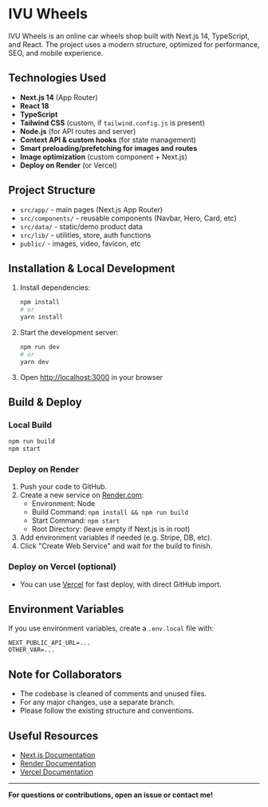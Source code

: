 # IVU Wheels

IVU Wheels is an online car wheels shop built with Next.js 14, TypeScript, and React. The project uses a modern structure, optimized for performance, SEO, and mobile experience.

## Technologies Used

- **Next.js 14** (App Router)
- **React 18**
- **TypeScript**
- **Tailwind CSS** (custom, if `tailwind.config.js` is present)
- **Node.js** (for API routes and server)
- **Context API & custom hooks** (for state management)
- **Smart preloading/prefetching for images and routes**
- **Image optimization** (custom component + Next.js)
- **Deploy on Render** (or Vercel)

## Project Structure

- `src/app/` - main pages (Next.js App Router)
- `src/components/` - reusable components (Navbar, Hero, Card, etc)
- `src/data/` - static/demo product data
- `src/lib/` - utilities, store, auth functions
- `public/` - images, video, favicon, etc

## Installation & Local Development

1. Install dependencies:
   ```bash
   npm install
   # or
   yarn install
   ```
2. Start the development server:
   ```bash
   npm run dev
   # or
   yarn dev
   ```
3. Open [http://localhost:3000](http://localhost:3000) in your browser

## Build & Deploy

### Local Build

```bash
npm run build
npm start
```

### Deploy on Render

1. Push your code to GitHub.
2. Create a new service on [Render.com](https://render.com/):
   - Environment: Node
   - Build Command: `npm install && npm run build`
   - Start Command: `npm start`
   - Root Directory: (leave empty if Next.js is in root)
3. Add environment variables if needed (e.g. Stripe, DB, etc).
4. Click "Create Web Service" and wait for the build to finish.

### Deploy on Vercel (optional)

- You can use [Vercel](https://vercel.com/) for fast deploy, with direct GitHub import.

## Environment Variables

If you use environment variables, create a `.env.local` file with:

```
NEXT_PUBLIC_API_URL=...
OTHER_VAR=...
```

## Note for Collaborators

- The codebase is cleaned of comments and unused files.
- For any major changes, use a separate branch.
- Please follow the existing structure and conventions.

## Useful Resources

- [Next.js Documentation](https://nextjs.org/docs)
- [Render Documentation](https://render.com/docs/deploy-node-express-app)
- [Vercel Documentation](https://vercel.com/docs)

---

**For questions or contributions, open an issue or contact me!**
